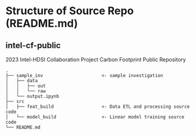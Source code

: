 # Structure of Source Repo (README.md)

## intel-cf-public
2023 Intel-HDSI Collaboration Project Carbon Footprint Public Repository

```
.
├── sample_inv                      <- sample investigation
│   ├── data
│   │   ├── out
│   │   └── raw
│   └── output.ipynb
├── src
│   ├── feat_build                  <- Data ETL and processing source code
│   └── model_build                 <- Linear model training source code
└── README.md
```